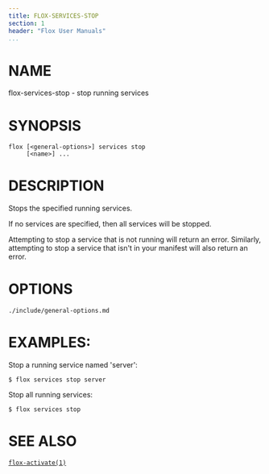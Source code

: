 ```yaml
---
title: FLOX-SERVICES-STOP
section: 1
header: "Flox User Manuals"
...
```


# NAME

flox-services-stop - stop running services

# SYNOPSIS

```
flox [<general-options>] services stop
     [<name>] ...
```

# DESCRIPTION

Stops the specified running services.

If no services are specified, then all services will be stopped.

Attempting to stop a service that is not running will return an error.
Similarly, attempting to stop a service that isn't in your manifest will also
return an error.

# OPTIONS

```{.include}
./include/general-options.md
```

# EXAMPLES:

Stop a running service named 'server':

```
$ flox services stop server
```

Stop all running services:

```
$ flox services stop
```

# SEE ALSO
[`flox-activate(1)`](./flox-activate.md)
